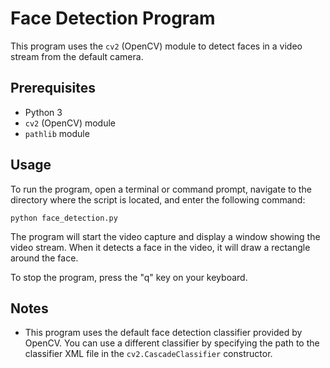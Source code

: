 # Face Detection Program

This program uses the `cv2` (OpenCV) module to detect faces in a video stream from the default camera.

## Prerequisites

- Python 3
- `cv2` (OpenCV) module
- `pathlib` module

## Usage

To run the program, open a terminal or command prompt, navigate to the directory where the script is located, and enter the following command:

    python face_detection.py


The program will start the video capture and display a window showing the video stream. When it detects a face in the video, it will draw a rectangle around the face.

To stop the program, press the "q" key on your keyboard.

## Notes

- This program uses the default face detection classifier provided by OpenCV. You can use a different classifier by specifying the path to the classifier XML file in the `cv2.CascadeClassifier` constructor.
